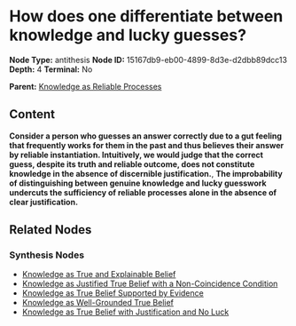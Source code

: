 # How does one differentiate between knowledge and lucky guesses?

**Node Type:** antithesis
**Node ID:** 15167db9-eb00-4899-8d3e-d2dbb89dcc13
**Depth:** 4
**Terminal:** No

**Parent:** [Knowledge as Reliable Processes](knowledge-as-reliable-processes-synthesis-59c3996f-4bf1-4a39-8eaf-684d1df5205e.md)

## Content

**Consider a person who guesses an answer correctly due to a gut feeling that frequently works for them in the past and thus believes their answer by reliable instantiation. Intuitively, we would judge that the correct guess, despite its truth and reliable outcome, does not constitute knowledge in the absence of discernible justification.**, **The improbability of distinguishing between genuine knowledge and lucky guesswork undercuts the sufficiency of reliable processes alone in the absence of clear justification.**

## Related Nodes

### Synthesis Nodes

- [Knowledge as True and Explainable Belief](knowledge-as-true-and-explainable-belief-synthesis-30ccd061-2b1a-446a-aace-5597eff1087a.md)
- [Knowledge as Justified True Belief with a Non-Coincidence Condition](knowledge-as-justified-true-belief-with-a-non-coincidence-condition-synthesis-ce2055e1-5ac5-4937-9064-0c2238a6bf09.md)
- [Knowledge as True Belief Supported by Evidence](knowledge-as-true-belief-supported-by-evidence-synthesis-03d6c629-af5b-44b4-a96b-ec725bd4a002.md)
- [Knowledge as Well-Grounded True Belief](knowledge-as-well-grounded-true-belief-synthesis-c07c08a2-8136-4649-bb90-bfc48acb4fca.md)
- [Knowledge as True Belief with Justification and No Luck](knowledge-as-true-belief-with-justification-and-no-luck-synthesis-be639502-22dd-470a-9834-f3ad8adfc218.md)
